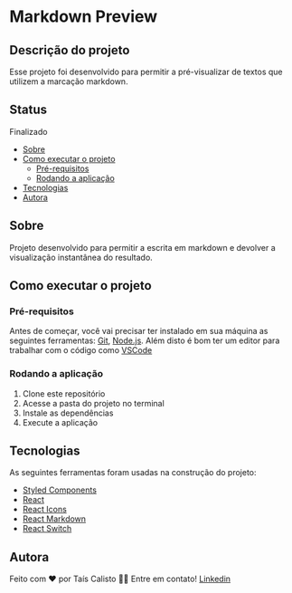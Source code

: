 # Markdown Preview

## Descrição do projeto

Esse projeto foi desenvolvido para permitir a pré-visualizar de textos que utilizem a marcação markdown.

## Status

Finalizado

<!--ts-->

- [Sobre](#sobre)
- [Como executar o projeto](#-como-executar-o-projeto)
  - [Pré-requisitos](#pré-requisitos)
  - [Rodando a aplicação](#rodando-a-aplicação)
- [Tecnologias](#tecnologias)
- [Autora](#autora)
<!--te-->

## Sobre

Projeto desenvolvido para permitir a escrita em markdown e devolver a visualização instantânea do resultado.

## Como executar o projeto

### Pré-requisitos

Antes de começar, você vai precisar ter instalado em sua máquina as seguintes ferramentas:
[Git](https://git-scm.com), [Node.js](https://nodejs.org/en/).
Além disto é bom ter um editor para trabalhar com o código como [VSCode](https://code.visualstudio.com/)

### Rodando a aplicação

1. Clone este repositório
2. Acesse a pasta do projeto no terminal
3. Instale as dependências
4. Execute a aplicação

## Tecnologias

As seguintes ferramentas foram usadas na construção do projeto:

- [Styled Components](https://styled-components.com/)
- [React](https://pt-br.reactjs.org/)
- [React Icons](https://react-icons.github.io/react-icons/)
- [React Markdown](https://github.com/remarkjs/react-markdown)
- [React Switch](https://www.npmjs.com/package/react-switch)

## Autora

Feito com ❤️ por Taís Calisto 👋🏽 Entre em contato!
[Linkedin](https://www.linkedin.com/in/ta%C3%ADs-calisto-43725a134/)
